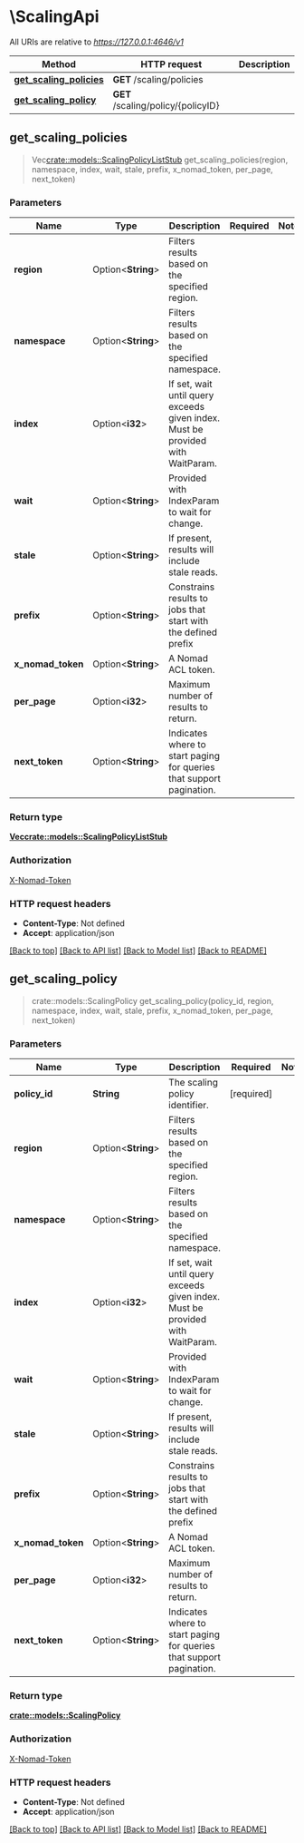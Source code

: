# \ScalingApi

All URIs are relative to *https://127.0.0.1:4646/v1*

| Method                                                         | HTTP request                       | Description |
| -------------------------------------------------------------- | ---------------------------------- | ----------- |
| [**get_scaling_policies**](ScalingApi.md#get_scaling_policies) | **GET** /scaling/policies          |
| [**get_scaling_policy**](ScalingApi.md#get_scaling_policy)     | **GET** /scaling/policy/{policyID} |

## get_scaling_policies

> Vec<crate::models::ScalingPolicyListStub> get_scaling_policies(region,
> namespace, index, wait, stale, prefix, x_nomad_token, per_page, next_token)

### Parameters

| Name              | Type               | Description                                                                    | Required | Notes |
| ----------------- | ------------------ | ------------------------------------------------------------------------------ | -------- | ----- |
| **region**        | Option<**String**> | Filters results based on the specified region.                                 |          |
| **namespace**     | Option<**String**> | Filters results based on the specified namespace.                              |          |
| **index**         | Option<**i32**>    | If set, wait until query exceeds given index. Must be provided with WaitParam. |          |
| **wait**          | Option<**String**> | Provided with IndexParam to wait for change.                                   |          |
| **stale**         | Option<**String**> | If present, results will include stale reads.                                  |          |
| **prefix**        | Option<**String**> | Constrains results to jobs that start with the defined prefix                  |          |
| **x_nomad_token** | Option<**String**> | A Nomad ACL token.                                                             |          |
| **per_page**      | Option<**i32**>    | Maximum number of results to return.                                           |          |
| **next_token**    | Option<**String**> | Indicates where to start paging for queries that support pagination.           |          |

### Return type

[**Vec<crate::models::ScalingPolicyListStub>**](ScalingPolicyListStub.md)

### Authorization

[X-Nomad-Token](../README.md#X-Nomad-Token)

### HTTP request headers

- **Content-Type**: Not defined
- **Accept**: application/json

[[Back to top]](#)
[[Back to API list]](../README.md#documentation-for-api-endpoints)
[[Back to Model list]](../README.md#documentation-for-models)
[[Back to README]](../README.md)

## get_scaling_policy

> crate::models::ScalingPolicy get_scaling_policy(policy_id, region, namespace,
> index, wait, stale, prefix, x_nomad_token, per_page, next_token)

### Parameters

| Name              | Type               | Description                                                                    | Required   | Notes |
| ----------------- | ------------------ | ------------------------------------------------------------------------------ | ---------- | ----- |
| **policy_id**     | **String**         | The scaling policy identifier.                                                 | [required] |
| **region**        | Option<**String**> | Filters results based on the specified region.                                 |            |
| **namespace**     | Option<**String**> | Filters results based on the specified namespace.                              |            |
| **index**         | Option<**i32**>    | If set, wait until query exceeds given index. Must be provided with WaitParam. |            |
| **wait**          | Option<**String**> | Provided with IndexParam to wait for change.                                   |            |
| **stale**         | Option<**String**> | If present, results will include stale reads.                                  |            |
| **prefix**        | Option<**String**> | Constrains results to jobs that start with the defined prefix                  |            |
| **x_nomad_token** | Option<**String**> | A Nomad ACL token.                                                             |            |
| **per_page**      | Option<**i32**>    | Maximum number of results to return.                                           |            |
| **next_token**    | Option<**String**> | Indicates where to start paging for queries that support pagination.           |            |

### Return type

[**crate::models::ScalingPolicy**](ScalingPolicy.md)

### Authorization

[X-Nomad-Token](../README.md#X-Nomad-Token)

### HTTP request headers

- **Content-Type**: Not defined
- **Accept**: application/json

[[Back to top]](#)
[[Back to API list]](../README.md#documentation-for-api-endpoints)
[[Back to Model list]](../README.md#documentation-for-models)
[[Back to README]](../README.md)

